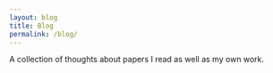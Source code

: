 ```yaml
---
layout: blog
title: Blog
permalink: /blog/
---
```


A collection of thoughts about papers I read as well as my own work. 